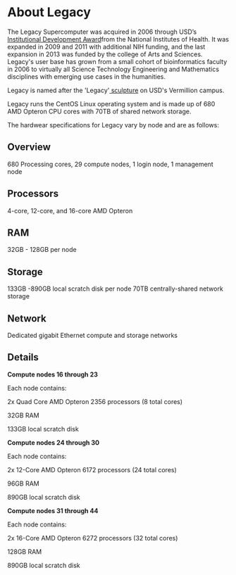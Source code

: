 # About Legacy

The Legacy Supercomputer was acquired in 2006 through USD’s [Institutional Development Award](https://www.nigms.nih.gov/Research/CRCB/IDeA/Pages/inbre_map.aspx)from the National Institutes of Health. It was expanded in 2009 and 2011 with additional NIH funding, and the last expansion in 2013 was funded by the college of Arts and Sciences. Legacy's user base has grown from a small cohort of bioinformatics faculty in 2006 to virtually all Science Technology Engineering and Mathematics disciplines with emerging use cases in the humanities.

Legacy is named after the 'Legacy'[ sculpture](http://www.usd.edu/fine-arts/art/success-stories) on USD's Vermillion campus.

Legacy runs the CentOS Linux operating system and is made up of 680 AMD Opteron CPU cores with 70TB of shared network storage.

The hardwear specifications for Legacy vary by node and are as follows:

## Overview

680 Processing cores, 29 compute nodes, 1 login node, 1 management node

## Processors

4-core, 12-core, and 16-core AMD Opteron

## RAM

32GB - 128GB per node

## Storage

133GB -890GB local scratch disk per node 70TB centrally-shared network storage

## Network

Dedicated gigabit Ethernet compute and storage networks

## Details

**Compute nodes 16 through 23**

Each node contains:

2x Quad Core AMD Opteron 2356 processors \(8 total cores\)

32GB RAM

133GB local scratch disk

**Compute nodes 24 through 30**

Each node contains:

2x 12-Core AMD Opteron 6172 processors \(24 total cores\)

96GB RAM

890GB local scratch disk

**Compute nodes 31 through 44**

Each node contains:

2x 16-Core AMD Opteron 6272 processors \(32 total cores\)

128GB RAM

890GB local scratch disk

